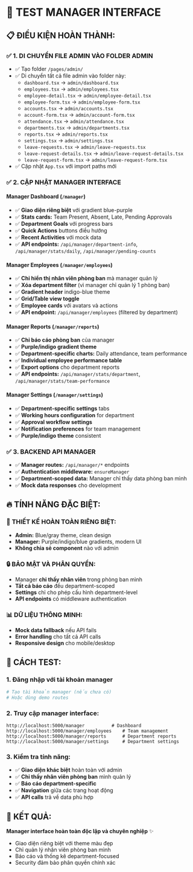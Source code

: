 # 🎯 TEST MANAGER INTERFACE

## 📋 **ĐIỀU KIỆN HOÀN THÀNH:**

### ✅ **1. DI CHUYỂN FILE ADMIN VÀO FOLDER ADMIN**
- ✅ Tạo folder `/pages/admin/`
- ✅ Di chuyển tất cả file admin vào folder này:
  - `dashboard.tsx` → `admin/dashboard.tsx`
  - `employees.tsx` → `admin/employees.tsx`
  - `employee-detail.tsx` → `admin/employee-detail.tsx`
  - `employee-form.tsx` → `admin/employee-form.tsx`
  - `accounts.tsx` → `admin/accounts.tsx`
  - `account-form.tsx` → `admin/account-form.tsx`
  - `attendance.tsx` → `admin/attendance.tsx`
  - `departments.tsx` → `admin/departments.tsx`
  - `reports.tsx` → `admin/reports.tsx`
  - `settings.tsx` → `admin/settings.tsx`
  - `leave-requests.tsx` → `admin/leave-requests.tsx`
  - `leave-request-details.tsx` → `admin/leave-request-details.tsx`
  - `leave-request-form.tsx` → `admin/leave-request-form.tsx`
- ✅ Cập nhật `App.tsx` với import paths mới

### ✅ **2. CẬP NHẬT MANAGER INTERFACE**

#### **Manager Dashboard** (`/manager`)
- ✅ **Giao diện riêng biệt** với gradient blue-purple
- ✅ **Stats cards:** Team Present, Absent, Late, Pending Approvals
- ✅ **Department Goals** với progress bars
- ✅ **Quick Actions** buttons điều hướng
- ✅ **Recent Activities** với mock data
- ✅ **API endpoints:** `/api/manager/department-info`, `/api/manager/stats/daily`, `/api/manager/pending-counts`

#### **Manager Employees** (`/manager/employees`)
- ✅ **Chỉ hiển thị nhân viên phòng ban** mà manager quản lý
- ✅ **Xóa department filter** (vì manager chỉ quản lý 1 phòng ban)
- ✅ **Gradient header** indigo-blue theme
- ✅ **Grid/Table view toggle**
- ✅ **Employee cards** với avatars và actions
- ✅ **API endpoint:** `/api/manager/employees` (filtered by department)

#### **Manager Reports** (`/manager/reports`)
- ✅ **Chỉ báo cáo phòng ban** của manager
- ✅ **Purple/indigo gradient theme**
- ✅ **Department-specific charts:** Daily attendance, team performance
- ✅ **Individual employee performance table**
- ✅ **Export options** cho department reports
- ✅ **API endpoints:** `/api/manager/stats/department`, `/api/manager/stats/team-performance`

#### **Manager Settings** (`/manager/settings`)
- ✅ **Department-specific settings** tabs
- ✅ **Working hours configuration** for department
- ✅ **Approval workflow settings**
- ✅ **Notification preferences** for team management
- ✅ **Purple/indigo theme** consistent

### ✅ **3. BACKEND API MANAGER**
- ✅ **Manager routes:** `/api/manager/*` endpoints
- ✅ **Authentication middleware:** `ensureManager`
- ✅ **Department-scoped data:** Manager chỉ thấy data phòng ban mình
- ✅ **Mock data responses** cho development

## 🔥 **TÍNH NĂNG ĐẶC BIỆT:**

### 🎨 **THIẾT KẾ HOÀN TOÀN RIÊNG BIỆT:**
- **Admin:** Blue/gray theme, clean design
- **Manager:** Purple/indigo/blue gradients, modern UI
- **Không chia sẻ component** nào với admin

### 🔒 **BẢO MẬT VÀ PHÂN QUYỀN:**
- Manager **chỉ thấy nhân viên** trong phòng ban mình
- **Tất cả báo cáo** đều department-scoped
- **Settings** chỉ cho phép cấu hình department-level
- **API endpoints** có middleware authentication

### 📊 **DỮ LIỆU THÔNG MINH:**
- **Mock data fallback** nếu API fails
- **Error handling** cho tất cả API calls
- **Responsive design** cho mobile/desktop

## 🚀 **CÁCH TEST:**

### **1. Đăng nhập với tài khoản manager**
```bash
# Tạo tài khoản manager (nếu chưa có)
# Hoặc dùng demo routes
```

### **2. Truy cập manager interface:**
```
http://localhost:5000/manager          # Dashboard
http://localhost:5000/manager/employees    # Team management
http://localhost:5000/manager/reports      # Department reports
http://localhost:5000/manager/settings     # Department settings
```

### **3. Kiểm tra tính năng:**
- ✅ **Giao diện khác biệt** hoàn toàn với admin
- ✅ **Chỉ thấy nhân viên phòng ban** mình quản lý
- ✅ **Báo cáo department-specific**
- ✅ **Navigation** giữa các trang hoạt động
- ✅ **API calls** trả về data phù hợp

## 🎯 **KẾT QUẢ:**

**Manager interface hoàn toàn độc lập và chuyên nghiệp** ✨
- Giao diện riêng biệt với theme màu đẹp
- Chỉ quản lý nhân viên phòng ban mình
- Báo cáo và thống kê department-focused
- Security đảm bảo phân quyền chính xác 